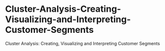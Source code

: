 # Cluster-Analysis-Creating-Visualizing-and-Interpreting-Customer-Segments
Cluster Analysis: Creating, Visualizing and Interpreting Customer Segments
